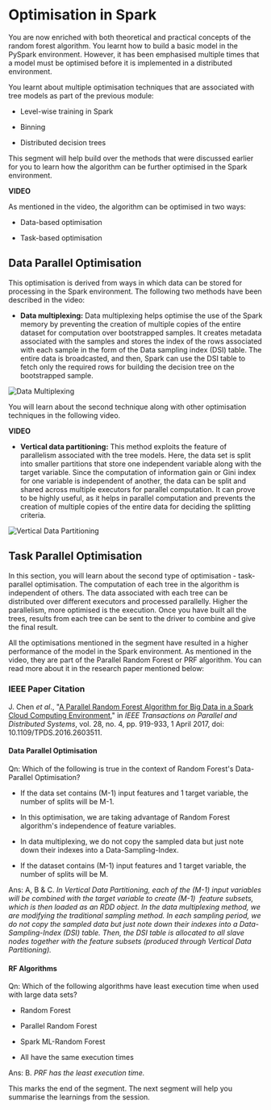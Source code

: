 # Optimisation in Spark

You are now enriched with both theoretical and practical concepts of the random forest algorithm. You learnt how to build a basic model in the PySpark environment. However, it has been emphasised multiple times that a model must be optimised before it is implemented in a distributed environment. 

You learnt about multiple optimisation techniques that are associated with tree models as part of the previous module:

-   Level-wise training in Spark
    
-   Binning
    
-   Distributed decision trees
    

This segment will help build over the methods that were discussed earlier for you to learn how the algorithm can be further optimised in the Spark environment.

**VIDEO**

As mentioned in the video, the algorithm can be optimised in two ways:

-   Data-based optimisation
    
-   Task-based optimisation
    

## Data Parallel Optimisation

This optimisation is derived from ways in which data can be stored for processing in the Spark environment. The following two methods have been described in the video:

-   **Data multiplexing:** Data multiplexing helps optimise the use of the Spark memory by preventing the creation of multiple copies of the entire dataset for computation over bootstrapped samples. It creates metadata associated with the samples and stores the index of the rows associated with each sample in the form of the Data sampling index (DSI) table. The entire data is broadcasted, and then, Spark can use the DSI table to fetch only the required rows for building the decision tree on the bootstrapped sample. 

![Data Multiplexing](https://i.ibb.co/f44pT0z/Data-Multiplexing.jpg)

You will learn about the second technique along with other optimisation techniques in the following video.

**VIDEO**

-   **Vertical data partitioning:** This method exploits the feature of parallelism associated with the tree models. Here, the data set is split into smaller partitions that store one independent variable along with the target variable. Since the computation of information gain or Gini index for one variable is independent of another, the data can be split and shared across multiple executors for parallel computation. It can prove to be highly useful, as it helps in parallel computation and prevents the creation of multiple copies of the entire data for deciding the splitting criteria.

![Vertical Data Partitioning](https://i.ibb.co/HKYD4H7/Vertical-Data-Partitioning.jpg)

## Task Parallel Optimisation

In this section, you will learn about the second type of optimisation - task-parallel optimisation. The computation of each tree in the algorithm is independent of others. The data associated with each tree can be distributed over different executors and processed parallelly. Higher the parallelism, more optimised is the execution. Once you have built all the trees, results from each tree can be sent to the driver to combine and give the final result.

All the optimisations mentioned in the segment have resulted in a higher performance of the model in the Spark environment. As mentioned in the video, they are part of the Parallel Random Forest or PRF algorithm. You can read more about it in the research paper mentioned below:

### IEEE Paper Citation
J. Chen _et al_., "[A Parallel Random Forest Algorithm for Big Data in a Spark Cloud Computing Environment](https://arxiv.org/pdf/1810.07748.pdf)," in _IEEE Transactions on Parallel and Distributed Systems_, vol. 28, no. 4, pp. 919-933, 1 April 2017, doi: 10.1109/TPDS.2016.2603511.

#### Data Parallel Optimisation

Qn: Which of the following is true in the context of Random Forest's Data-Parallel Optimisation?

- If the data set contains (M-1) input features and 1 target variable, the number of splits will be M-1.

- In this optimisation, we are taking advantage of Random Forest algorithm's independence of feature variables.

- In data multiplexing, we do not copy the sampled data but just note down their indexes into a Data-Sampling-Index.

- If the dataset contains (M-1) input features and 1 target variable, the number of splits will be M.

Ans: A, B & C. *In Vertical Data Partitioning, each of the (M-1) input variables will be combined with the target variable to create (M-1)  feature subsets, which is then loaded as an RDD object. In the data multiplexing method, we are modifying the traditional sampling method. In each sampling period, we do not copy the sampled data but just note down their indexes into a Data-Sampling-Index (DSI) table. Then, the DSI table is allocated to all slave nodes together with the feature subsets (produced through Vertical Data Partitioning).*

#### RF Algorithms

Qn: Which of the following algorithms have least execution time when used with large data sets?

- Random Forest

- Parallel Random Forest

- Spark ML-Random Forest

- All have the same execution times

Ans: B. *PRF has the least execution time.*

This marks the end of the segment. The next segment will help you summarise the learnings from the session.